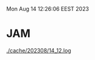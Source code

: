 Mon Aug 14 12:26:06 EEST 2023
# JAM
<a href='./cache/202308/14_12.log'>./cache/202308/14_12.log</a>

